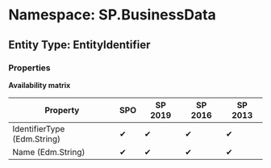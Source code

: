# Namespace: SP.BusinessData
## Entity Type: EntityIdentifier

### Properties

**Availability matrix**

Property | SPO | SP 2019 | SP 2016 | SP 2013
----------|-----|---------|---------|--------
IdentifierType (Edm.String) | ✔ | ✔ | ✔ | ✔
Name (Edm.String) | ✔ | ✔ | ✔ | ✔

